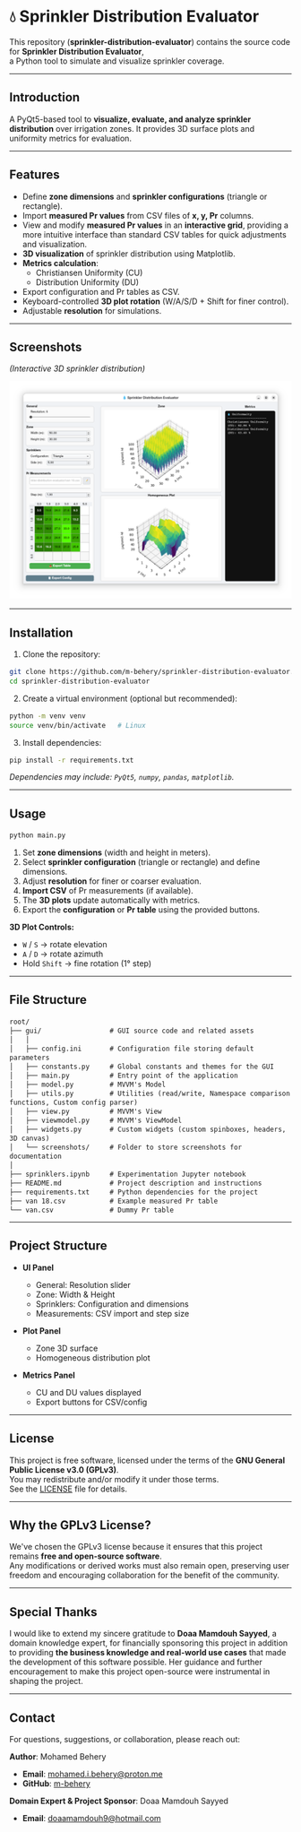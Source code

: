 # 💧 Sprinkler Distribution Evaluator

This repository (**sprinkler-distribution-evaluator**) contains the source code for **Sprinkler Distribution Evaluator**,  
a Python tool to simulate and visualize sprinkler coverage.

---

## Introduction

A PyQt5-based tool to **visualize, evaluate, and analyze sprinkler distribution** over irrigation zones. It provides 3D surface plots and uniformity metrics for evaluation.

---

## Features

- Define **zone dimensions** and **sprinkler configurations** (triangle or rectangle).
- Import **measured Pr values** from CSV files of **x, y, Pr** columns.
- View and modify **measured Pr values** in an **interactive grid**, providing a more intuitive interface than standard CSV tables for quick adjustments and visualization.
- **3D visualization** of sprinkler distribution using Matplotlib.
- **Metrics calculation**:
  - Christiansen Uniformity (CU)
  - Distribution Uniformity (DU)
- Export configuration and Pr tables as CSV.
- Keyboard-controlled **3D plot rotation** (W/A/S/D + Shift for finer control).
- Adjustable **resolution** for simulations.

---

## Screenshots

*(Interactive 3D sprinkler distribution)*

![Screenshot](https://github.com/m-behery/sprinkler-distribution-evaluator/blob/main/gui/screenshots/screenshot.png)

---

## Installation

1. Clone the repository:

```bash
git clone https://github.com/m-behery/sprinkler-distribution-evaluator.git
cd sprinkler-distribution-evaluator
````

2. Create a virtual environment (optional but recommended):

```bash
python -m venv venv
source venv/bin/activate   # Linux
```

3. Install dependencies:

```bash
pip install -r requirements.txt
```

*Dependencies may include: `PyQt5`, `numpy`, `pandas`, `matplotlib`.*

---

## Usage

```bash
python main.py
```

1. Set **zone dimensions** (width and height in meters).
2. Select **sprinkler configuration** (triangle or rectangle) and define dimensions.
3. Adjust **resolution** for finer or coarser evaluation.
4. **Import CSV** of Pr measurements (if available).
5. The **3D plots** update automatically with metrics.
6. Export the **configuration** or **Pr table** using the provided buttons.

**3D Plot Controls:**

* `W` / `S` → rotate elevation
* `A` / `D` → rotate azimuth
* Hold `Shift` → fine rotation (1° step)

---

## File Structure

```
root/
├── gui/                 # GUI source code and related assets
│   │
│   ├── config.ini       # Configuration file storing default parameters
│   ├── constants.py     # Global constants and themes for the GUI
│   ├── main.py          # Entry point of the application
│   ├── model.py         # MVVM's Model
│   ├── utils.py         # Utilities (read/write, Namespace comparison functions, Custom config parser)
│   ├── view.py          # MVVM's View
│   ├── viewmodel.py     # MVVM's ViewModel
│   ├── widgets.py       # Custom widgets (custom spinboxes, headers, 3D canvas)
│   └── screenshots/     # Folder to store screenshots for documentation
│
├── sprinklers.ipynb     # Experimentation Jupyter notebook
├── README.md            # Project description and instructions
├── requirements.txt     # Python dependencies for the project
├── van 18.csv           # Example measured Pr table
└── van.csv              # Dummy Pr table
```
---

## Project Structure

* **UI Panel**

  * General: Resolution slider
  * Zone: Width & Height
  * Sprinklers: Configuration and dimensions
  * Measurements: CSV import and step size
* **Plot Panel**

  * Zone 3D surface
  * Homogeneous distribution plot
* **Metrics Panel**

  * CU and DU values displayed
  * Export buttons for CSV/config

---

## License

This project is free software, licensed under the terms of the **GNU General Public License v3.0 (GPLv3)**.  
You may redistribute and/or modify it under those terms.  
See the [LICENSE](https://github.com/m-behery/sprinkler-distribution-evaluator/blob/main/LICENSE) file for details.

---

## Why the GPLv3 License?

We've chosen the GPLv3 license because it ensures that this project remains **free and open-source software**.  
Any modifications or derived works must also remain open, preserving user freedom and encouraging collaboration for the benefit of the community.

---

## Special Thanks

I would like to extend my sincere gratitude to **Doaa Mamdouh Sayyed**, a domain knowledge expert, for financially sponsoring this project in addition to providing **the business knowledge and real-world use cases** that made the development of this software possible. Her guidance and further encouragement to make this project open-source were instrumental in shaping the project.

---

## Contact

For questions, suggestions, or collaboration, please reach out:

**Author**: Mohamed Behery  
- **Email**: [mohamed.i.behery@proton.me](mailto:mohamed.i.behery@proton.me)  
- **GitHub**: [m-behery](https://github.com/m-behery)

**Domain Expert & Project Sponsor**: Doaa Mamdouh Sayyed
- **Email**: [doaamamdouh9@hotmail.com](mailto:doaamamdouh9@hotmail.com)  
